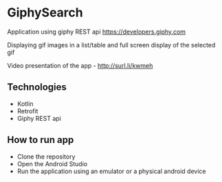 # GiphySearch
Application using giphy REST api https://developers.giphy.com 

Displaying gif images in a list/table and full screen display of the selected gif

Video presentation of the app - http://surl.li/kwmeh

## Technologies
* Kotlin
* Retrofit
* Giphy REST api

## How to run app
* Clone the repository
* Open the Android Studio
* Run the application using an emulator or a physical android device
